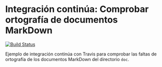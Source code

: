 # Integración continúa: Comprobar ortografía de documentos MarkDown

[![Build Status](https://travis-ci.org/kevinredfield69/ic-travis-diccionario.svg?branch=master)](https://travis-ci.org/kevinredfield69/ic-travis-diccionario)

Ejemplo de integración continúa con Travis para comprobar las faltas de ortografía de los documentos MarkDown del directorio `doc`. 
